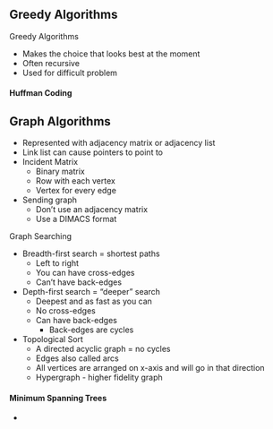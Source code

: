 ## Greedy Algorithms

Greedy Algorithms
- Makes the choice that looks best at the moment
- Often recursive
- Used for difficult problem

#### Huffman Coding

## Graph Algorithms
- Represented with adjacency matrix or adjacency list
- Link list can cause pointers to point to 
- Incident Matrix
	- Binary matrix
	- Row with each vertex
	- Vertex for every edge
- Sending graph
	- Don’t use an adjacency matrix
	- Use a DIMACS format

Graph Searching
- Breadth-first search = shortest paths
	- Left to right
	- You can have cross-edges
	- Can’t have back-edges
- Depth-first search = “deeper” search
	- Deepest and as fast as you can
	- No cross-edges
	- Can have back-edges
		- Back-edges are cycles
- Topological Sort
	- A directed acyclic graph = no cycles
	- Edges also called arcs
	- All vertices are arranged on x-axis and will go in that direction
	- Hypergraph - higher fidelity graph

#### Minimum Spanning Trees
- 



